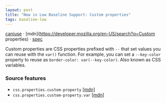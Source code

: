 ```yaml
---
layout: post
title: "New in Low Baseline Support: Custom properties"
tags: baseline-low
---
```


[caniuse](https://caniuse.com/?search=custom-properties) · [mdn](https://developer.mozilla.org/en-US/search?q=Custom properties) · [spec](https://drafts.csswg.org/css-variables-1/)

Custom properties are CSS properties prefixed with `--` that set values you can reuse with the `var()` function. For example, you can set a `--key-color` property to reuse as `border-color: var(--key-color)`. Also known as CSS variables.

### Source features

- ``css.properties.custom-property`` [[mdn]](https://developer.mozilla.org/en-US/search?q=css.properties.custom-property)
- ``css.properties.custom-property.var`` [[mdn]](https://developer.mozilla.org/en-US/search?q=css.properties.custom-property.var)
